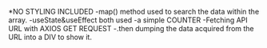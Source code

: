 *NO STYLING INCLUDED
-map() method used to search the data within the array.
-useState&useEffect both used
-a simple COUNTER
-Fetching API URL with AXIOS GET REQUEST
-.then dumping the data acquired from the URL into a DIV to show it.
